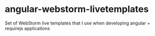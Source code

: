angular-webstorm-livetemplates
==============================

Set of WebStorm live templates that I use when developing angular + requirejs applications
